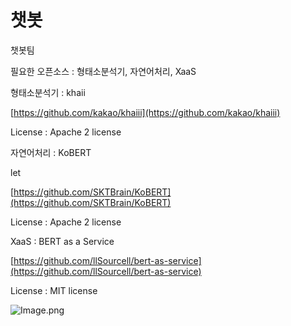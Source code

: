 # 챗봇

챗봇팀

필요한 오픈소스 : 형태소분석기, 자연어처리, XaaS

형태소분석기 : khaii

[https://github.com/kakao/khaiii](https://github.com/kakao/khaiii)

License : Apache 2 license

자연어처리 : KoBERT

let

[https://github.com/SKTBrain/KoBERT](https://github.com/SKTBrain/KoBERT)

License : Apache 2 license

XaaS : BERT as a Service

[https://github.com/llSourcell/bert-as-service](https://github.com/llSourcell/bert-as-service)

License : MIT license

![Image.png](https://res.craft.do/user/full/8ce8fb2c-58d3-136f-9cce-c7e23418d06c/doc/2E04E2DF-C737-4F03-82CD-B2954D4B0218/7D525822-19B3-46F7-A146-A700E5CB78A2_2/8QNbPvpf2gU5MHQ0iQ4fLBC590SdlS8h545I7dTEyEYz/Image.png)

